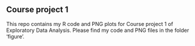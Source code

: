 ## Course project 1

This repo contains my R code and PNG plots for Course project 1 of Exploratory Data Analysis. Please find my code and PNG files in the folder ‘figure’.